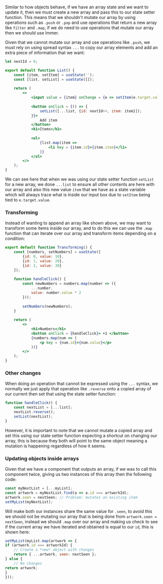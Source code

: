 Similar to how objects behave, if we have an array state and we want to update it, then we must create a new array and pass this to our state setter function. This means that we shouldn't mutate our array by using operations such as `.push` or `.pop` and use operations that return a new array like `filter` and `.map`, if we do need to use operations that mutate our array then we should use Immer.

Given that we cannot mutate our array and use operations like `.push`, we must rely on using spread syntax `...` to copy our array elements and add an extra piece of information that we want:
```jsx
let nextId = 0;

export default function List() {
	const [item, setItem] = useState('');
	const [list, setList] = useState([]);
	
	return (
		<>
			<input value = {item} onChange = {e => setItem(e.target.value)}/>
			
			<button onClick = {() => {
				setList([...list, {id: nextId++, item: item}]);
			}}>
				Add item
			</button>
			<h1>Items</h1>
			
			<ul>
				{list.map(item => 
					<li key = {item.id}>{item.item}</li>
				)}
			</ul>
		</>
	);
}
```
We can see here that when we was using our state setter function `setList` for a new array, we done `...list` to ensure all other contents are here with our array and also this new value `item` that we have as a state variable which will always trace what is inside our input box due to `setItem` being tied to `e.target.value`.
### Transforming
Instead of wanting to append an array like shown above, we may want to transform some items inside our array, and to do this we can use the `.map` function that can iterate over our array and transform items depending on a condition:
```jsx
export default function Transforming() {
	const [numbers, setNumbers] = useState([
		{id: 0, value: 10},
		{id: 1, value: 20},
		{id: 2, value: 30}
	]);
	
	function handleClick() {
		const newNumbers = numbers.map(number => ({
			...number,
			value: number.value * 2
		}));
		
		setNumbers(newNumbers);
	}
	
	return (
		<>
			<h1>Numbers</h1>
			<button onClick = {handleClick}> +1 </button>
			{numbers.map(num => (
				<p key = {num.id}>{num.value}</p>
			))}
		</>
	);
}
```
### Other changes
When doing an operation that cannot be expressed using the `...` syntax, we normally we just apply that operation like `.reverse` onto a copied array of our current then set that using the state setter function:
```jsx
function handleClick() {
	const nextList = [...list];
	nextList.reverse();
	setList(nextList);
}
```

However, it is important to note that we cannot mutate a copied array and set this using our state setter function expecting a shortcut on changing our array, this is because they both will point to the same object meaning a mutation is happening regardless of how it seems.
### Updating objects inside arrays
Given that we have a component that outputs an array, if we was to call this component twice, giving us two instances of this array then the following code:
```jsx
const myNextList = [...myList];  
const artwork = myNextList.find(a => a.id === artworkId);  
artwork.seen = nextSeen; // Problem: mutates an existing item  
setMyList(myNextList);
```
Will make both our instances share the same value for `.seen`, to avoid this we should not be mutating our array that is being done from `artwork.seen = nextSeen`, instead we should `.map` over our array and making us check to see if the current array we have iterated and obtained is equal to our `id`, this is shown here:
```jsx
setMyList(myList.map(artwork => {  
if (artwork.id === artworkId) {  
	// Create a *new* object with changes  
	return { ...artwork, seen: nextSeen };  
} else {  
	// No changes  
return artwork;  
}  
}));
```

